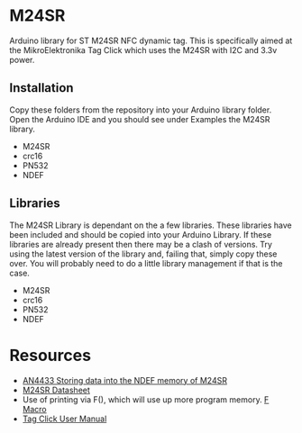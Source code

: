 M24SR
============

Arduino library for ST M24SR NFC dynamic tag. This is specifically aimed at the MikroElektronika Tag Click which uses the M24SR with I2C and 3.3v power.

## Installation

Copy these folders from the repository into your Arduino library folder. Open the Arduino IDE and you should see under Examples the M24SR library.

- M24SR
- crc16
- PN532
- NDEF

## Libraries

The M24SR Library is dependant on the a few libraries. These libraries have been included and should be copied into your Arduino Library. If these libraries are already present then there may be a clash of versions. Try using the latest version of the library and, failing that, simply copy these over. You will probably need to do a little library management if that is the case.

- M24SR
- crc16
- PN532
- NDEF

# Resources

- [AN4433 Storing data into the NDEF memory of M24SR](http://www.st.com/web/en/resource/technical/document/application_note/DM00105043.pdf])
- [M24SR Datasheet](http://www.st.com/st-web-ui/static/active/en/resource/technical/document/datasheet/DM00097458.pdf)
- Use of printing via F(), which will use up more program memory. [F Macro](https://www.baldengineer.com/arduino-f-macro.html)
- [Tag Click User Manual](https://download.mikroe.com/documents/add-on-boards/click/nfc-tag/nfc-tag-click-manual-v100.pdf)
